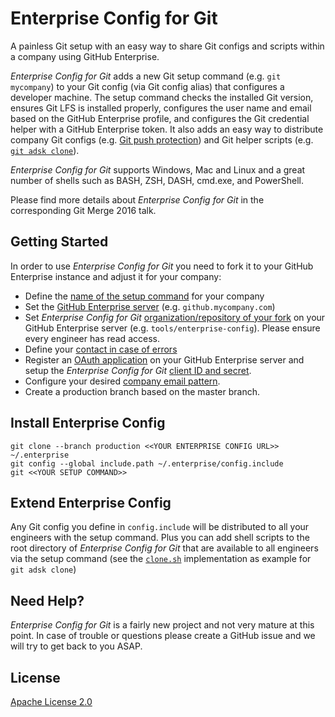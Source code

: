 # Enterprise Config for Git

A painless Git setup with an easy way to share Git configs and scripts within a company using GitHub Enterprise.

_Enterprise Config for Git_ adds a new Git setup command (e.g. `git mycompany`) to your Git config (via Git config alias) that configures a developer machine. The setup command checks the installed Git version, ensures Git LFS is installed properly, configures the user name and email based on the GitHub Enterprise profile, and configures the Git credential helper with a GitHub Enterprise token. It also adds an easy way to distribute company Git configs (e.g. [Git push protection](./config.include#L25-L35)) and Git helper scripts (e.g. [`git adsk clone`](./clone.sh)).

_Enterprise Config for Git_ supports Windows, Mac and Linux and a great number of shells such as BASH, ZSH, DASH, cmd.exe, and PowerShell.

Please find more details about _Enterprise Config for Git_ in the corresponding Git Merge 2016 talk.


## Getting Started

In order to use _Enterprise Config for Git_ you need to fork it to your GitHub Enterprise instance and adjust it for your company:
* Define the [name of the setup command](./config.include#L46) for your company
* Set the [GitHub Enterprise server](./setup.sh#L8) (e.g. `github.mycompany.com`)
* Set _Enterprise Config for Git_ [organization/repository of your fork](./setup.sh#L9) on your GitHub Enterprise server (e.g. `tools/enterprise-config`). Please ensure every engineer has read access.
* Define your [contact in case of errors](./setup.sh#L16)
* Register an [OAuth application](https://developer.github.com/v3/oauth/) on your GitHub Enterprise server and setup the _Enterprise Config for Git_ [client ID and secret](./setup.sh#L12-L13).
* Configure your desired [company email pattern](./lib/setup_helpers.sh#L84).
* Create a production branch based on the master branch.


## Install Enterprise Config

```
git clone --branch production <<YOUR ENTERPRISE CONFIG URL>> ~/.enterprise
git config --global include.path ~/.enterprise/config.include
git <<YOUR SETUP COMMAND>>
```


## Extend Enterprise Config

Any Git config you define in `config.include` will be distributed to all your engineers with the setup command. Plus you can add shell scripts to the root directory of _Enterprise Config for Git_ that are available to all engineers via the setup command (see the [`clone.sh`](./clone.sh) implementation as example for `git adsk clone`)


## Need Help?

_Enterprise Config for Git_ is a fairly new project and not very mature at this point. In case of trouble or questions please create a GitHub issue and we will try to get back to you ASAP.

## License
[Apache License 2.0](./LICENSE)
